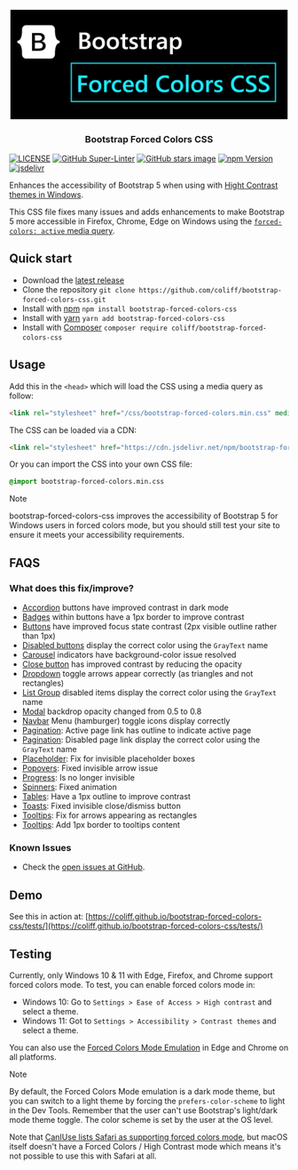 <p align="center">
<img src="https://github.com/coliff/bootstrap-forced-colors-css/blob/main/.github/preview.png" width="500" alt="Bootstrap 5 Forced Colors CSS">
</p>

<h3 align="center">Bootstrap Forced Colors CSS</h3>

[![LICENSE](https://img.shields.io/badge/license-MIT-lightgrey.svg)](https://raw.githubusercontent.com/coliff/bootstrap-forced-colors-css/main/LICENSE)
[![GitHub Super-Linter](https://github.com/coliff/bootstrap-forced-colors-css/workflows/Lint%20Code%20Base/badge.svg)](https://github.com/marketplace/actions/super-linter)
[![GitHub stars image](https://img.shields.io/github/stars/coliff/bootstrap-forced-colors-css.svg?label=GitHub%20Stars)](https://github.com/coliff/bootstrap-forced-colors-css)
[![npm Version](https://img.shields.io/npm/v/bootstrap-forced-colors-css)](https://www.npmjs.com/package/bootstrap-forced-colors-css)
[![jsdelivr](https://data.jsdelivr.com/v1/package/npm/bootstrap-forced-colors-css/badge)](https://www.jsdelivr.com/package/npm/bootstrap-forced-colors-css)

Enhances the accessibility of Bootstrap 5 when using with [Hight Contrast themes in Windows](https://blogs.windows.com/msedgedev/2020/09/17/styling-for-windows-high-contrast-with-new-standards-for-forced-colors/).

This CSS file fixes many issues and adds enhancements to make Bootstrap 5 more accessible in Firefox, Chrome, Edge on Windows using the [`forced-colors: active` media query](https://developer.mozilla.org/en-US/docs/Web/CSS/@media/forced-colors).

## Quick start

- Download the [latest release](https://github.com/coliff/bootstrap-forced-colors-css)
- Clone the repository `git clone https://github.com/coliff/bootstrap-forced-colors-css.git`
- Install with [npm](https://www.npmjs.com/package/bootstrap-forced-colors-css) `npm install bootstrap-forced-colors-css`
- Install with [yarn](https://classic.yarnpkg.com/en/package/bootstrap-forced-colors-css) `yarn add bootstrap-forced-colors-css`
- Install with [Composer](https://packagist.org/packages/coliff/bootstrap-forced-colors-css) `composer require coliff/bootstrap-forced-colors-css`

## Usage

Add this in the `<head>` which will load the CSS using a media query as follow:

```html
<link rel="stylesheet" href="/css/bootstrap-forced-colors.min.css" media="screen and (forced-colors: active)">
```

The CSS can be loaded via a CDN:

```html
<link rel="stylesheet" href="https://cdn.jsdelivr.net/npm/bootstrap-forced-colors-css@1.0.0/css/bootstrap-forced-colors.min.css" media="screen and (forced-colors: active)">
```

Or you can import the CSS into your own CSS file:

```scss
@import bootstrap-forced-colors.min.css
```

> [!NOTE]
> bootstrap-forced-colors-css improves the accessibility of Bootstrap 5 for Windows users in forced colors mode, but you should still test your site to ensure it meets your accessibility requirements.

## FAQS

### What does this fix/improve?

- [Accordion](https://coliff.github.io/bootstrap-forced-colors-css/tests/#accordion) buttons have improved contrast in dark mode
- [Badges](https://coliff.github.io/bootstrap-forced-colors-css/tests/#badge) within buttons have a 1px border to improve contrast
- [Buttons](https://coliff.github.io/bootstrap-forced-colors-css/tests/#buttons) have improved focus state contrast (2px visible outline rather than 1px)
- [Disabled buttons](https://coliff.github.io/bootstrap-forced-colors-css/tests/#buttons) display the correct color using the `GrayText` name
- [Carousel](https://coliff.github.io/bootstrap-forced-colors-css/tests/#carousel) indicators have background-color issue resolved
- [Close button](https://coliff.github.io/bootstrap-forced-colors-css/tests/#toasts) has improved contrast by reducing the opacity
- [Dropdown](https://coliff.github.io/bootstrap-forced-colors-css/tests/#dropdowns) toggle arrows appear correctly (as triangles and not rectangles)
- [List Group](https://coliff.github.io/bootstrap-forced-colors-css/tests/#list-group) disabled items display the correct color using the `GrayText` name
- [Modal](https://coliff.github.io/bootstrap-forced-colors-css/tests/#modal) backdrop opacity changed from 0.5 to 0.8
- [Navbar](https://coliff.github.io/bootstrap-forced-colors-css/tests/#navbar) Menu (hamburger) toggle icons display correctly
- [Pagination](https://coliff.github.io/bootstrap-forced-colors-css/tests/#pagination): Active page link has outline to indicate active page
- [Pagination](https://coliff.github.io/bootstrap-forced-colors-css/tests/#pagination): Disabled page link display the correct color using the `GrayText` name
- [Placeholder](https://coliff.github.io/bootstrap-forced-colors-css/tests/#placeholder): Fix for invisible placeholder boxes
- [Popovers](https://coliff.github.io/bootstrap-forced-colors-css/tests/#popovers): Fixed invisible arrow issue
- [Progress](https://coliff.github.io/bootstrap-forced-colors-css/tests/#progress): Is no longer invisible
- [Spinners](https://coliff.github.io/bootstrap-forced-colors-css/tests/#spinners): Fixed animation
- [Tables](https://coliff.github.io/bootstrap-forced-colors-css/tests/#tables): Have a 1px outline to improve contrast
- [Toasts](https://coliff.github.io/bootstrap-forced-colors-css/tests/#toasts): Fixed invisible close/dismiss button
- [Tooltips](https://coliff.github.io/bootstrap-forced-colors-css/tests/#tooltips): Fix for arrows appearing as rectangles
- [Tooltips](https://coliff.github.io/bootstrap-forced-colors-css/tests/#tooltips): Add 1px border to tooltips content

### Known Issues

- Check the [open issues at GitHub](https://github.com/coliff/bootstrap-forced-colors-css/issues).

## Demo

See this in action at: [https://coliff.github.io/bootstrap-forced-colors-css/tests/](https://coliff.github.io/bootstrap-forced-colors-css/tests/)

## Testing

Currently, only Windows 10 & 11 with Edge, Firefox, and Chrome support forced colors mode. To test, you can enable forced colors mode in:

- Windows 10: Go to `Settings > Ease of Access > High contrast` and select a theme.
- Windows 11: Got to `Settings > Accessibility > Contrast themes` and select a theme.

You can also use the [Forced Colors Mode Emulation](https://developer.chrome.com/docs/devtools/rendering/emulate-css#emulate_css_media_feature_forced-colors) in Edge and Chrome on all platforms.

> [!NOTE]
> By default, the Forced Colors Mode emulation is a dark mode theme, but you can switch to a light theme by forcing the `prefers-color-scheme` to light in the Dev Tools. Remember that the user can't use Bootstrap's light/dark mode theme toggle. The color scheme is set by the user at the OS level.

Note that [CanIUse lists Safari as supporting forced colors mode](https://caniuse.com/mdn-css_at-rules_media_forced-colors), but macOS itself doesn't have a Forced Colors / High Contrast mode which means it's not possible to use this with Safari at all.
